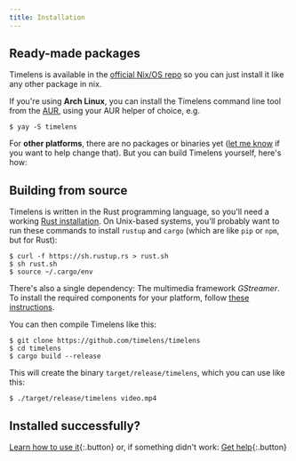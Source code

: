```yaml
---
title: Installation
---
```


## Ready-made packages

Timelens is available in the [official Nix/OS repo](https://search.nixos.org/packages?channel=unstable&show=timelens&from=0&size=50&sort=relevance&type=packages&query=timelens) so you can just install it like any other package in nix.

If you're using **Arch Linux**, you can install the Timelens command line tool from the [AUR](https://aur.archlinux.org/packages/timelens/), using your AUR helper of choice, e.g.

    $ yay -S timelens

For **other platforms**, there are no packages or binaries yet ([let me know](https://blinry.org/about/) if you want to help change that). But you can build Timelens yourself, here's how:

## Building from source

Timelens is written in the Rust programming language, so you'll need a working [Rust installation](https://www.rust-lang.org). On Unix-based systems, you'll probably want to run these commands to install `rustup` and `cargo` (which are like `pip` or `npm`, but for Rust):

    $ curl -f https://sh.rustup.rs > rust.sh
    $ sh rust.sh
    $ source ~/.cargo/env

There's also a single dependency: The multimedia framework *GStreamer*. To install the required components for your platform, follow [these instructions](https://github.com/sdroege/gstreamer-rs#installation).

You can then compile Timelens like this:

    $ git clone https://github.com/timelens/timelens
    $ cd timelens
    $ cargo build --release

This will create the binary `target/release/timelens`, which you can use like this:

    $ ./target/release/timelens video.mp4

## Installed successfully?

[Learn how to use it](/usage/){:.button} or, if something didn't work: [Get help](/about/){:.button}
